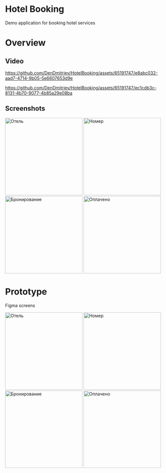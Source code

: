 # Hotel Booking 
Demo application for booking hotel services

# Overview
## Video

https://github.com/DenDmitriev/HotelBooking/assets/65191747/e8abc032-aad7-4714-9b05-5e6607653d9e

https://github.com/DenDmitriev/HotelBooking/assets/65191747/ec1cdb3c-8131-4b70-9077-4b85a29e08ba

## Screenshots
<img width="250" alt="Отель" src="https://github.com/DenDmitriev/HotelBooking/assets/65191747/1acd7459-7b50-45c4-8de1-416146f84148">
<img width="250" alt="Номер" src="https://github.com/DenDmitriev/HotelBooking/assets/65191747/242d21bd-a9c8-4959-b75e-38c309baeca1">
<img width="250" alt="Бронирование" src="https://github.com/DenDmitriev/HotelBooking/assets/65191747/8f209a30-fa06-4e58-b337-ad131441c342">
<img width="250" alt="Оплачено" src="https://github.com/DenDmitriev/HotelBooking/assets/65191747/718feea4-a0ec-4498-8a11-18b91e4b0386">

# Prototype
Figma screens

<img width="250" alt="Отель" src="https://github.com/DenDmitriev/HotelBooking/assets/65191747/f8f60ccf-e58d-4149-a046-215f7a7abb05">
<img width="250" alt="Номер" src="https://github.com/DenDmitriev/HotelBooking/assets/65191747/2988a00e-0547-4b8c-8493-22ecf50ad11a">
<img width="250" alt="Бронирование" src="https://github.com/DenDmitriev/HotelBooking/assets/65191747/0648073d-e5a9-434f-b4b3-ab789fb4d4d0">
<img width="250" alt="Оплачено" src="https://github.com/DenDmitriev/HotelBooking/assets/65191747/a60b1510-ed26-489b-81b3-d004f672aedf">
